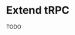# Extend tRPC

<!--
https://github.com/LilyRose2798/trpc-openapi/blob/master/examples/with-fastify/src/router.ts
https://github.com/Vercjames/package-trpc-swagger/blob/master/examples/with-fastify/src/router.ts

https://trpc.io/docs/v9/fastify
https://github.com/trpc/trpc/tree/next/examples/fastify-server
-->

TODO

<!--
https://douglasmoura.dev/desenvolvendo-apis-fortemente-tipadas-de-ponta-a-ponta-com-trpc

https://github.com/maybemaby/fastify-trpc-next

https://trpc.io/docs/server/adapters/fastify
-->

<!--
@trpc/server
-->

<!--
{{url}}/trpc/getUserById?input={"id": "1725107250879"}

{{url}}/trpc/getUserById?batch=1&input={"0":{"id": "1725107250879"}}
-->
